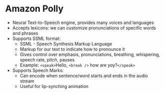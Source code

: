 # Amazon Polly

- Neural Text-to-Speech engine, provides many voices and languages
- Accepts lexicons: we can customize pronunciations of specific words and phrases
- Supports SSML format:
    - SSML - Speech Synthesis Markup Language
    - Markup for our text to indicate how to pronounce it
    - Gives control over emphasis, pronunciations, breathing, whispering, speech rate, pitch, pauses
    - Example: `<speak>`Hello, `<break />` how are yoy?`</speak>`
- Supports Speech Marks:
    - Can encode when sentence/word starts and ends in the audio stream
    - Useful for lip-synching animation